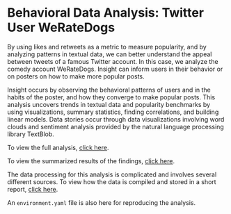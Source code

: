 # Behavioral Data Analysis: Twitter User WeRateDogs

By using likes and retweets as a metric to measure popularity, and by analyzing patterns in textual data, we can better understand the appeal between tweets of a famous Twitter account. In this case, we analyze the comedy account WeRateDogs. Insight can inform users in their behavior or on posters on how to make more popular posts.

Insight occurs by observing the behavioral patterns of users and in the habits of the poster, and how they converge to make popular posts. This analysis uncovers trends in textual data and popularity benchmarks by using visualizations, summary statistics, finding correlations, and building linear models. Data stories occur through data visualizations involving word clouds and sentiment analysis provided by the natural language processing library TextBlob.

To view the full analysis, [click here](https://nbviewer.jupyter.org/github/Shane-Lester100/Behavioral-Data-Analysis-Twitter-User-WeRateDogs/blob/master/wrangle_act.ipynb).

To view the summarized results of the findings, [click here](https://github.com/Shane-Lester100/Behavioral-Data-Analysis-Twitter-User-WeRateDogs/blob/master/Analysis%20Report.pdf).

The data processing for this analysis is complicated and involves several different sources. To view how the data is compiled and stored in a short report, [click here](https://github.com/Shane-Lester100/Behavioral-Data-Analysis-Twitter-User-WeRateDogs/blob/master/Wrangle%20Report.pdf).

An `environment.yaml` file is also here for reproducing the analysis.
